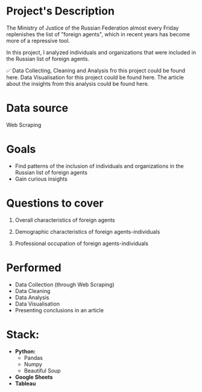 # Project's Description
The Ministry of Justice of the Russian Federation almost every Friday replenishes the list of "foreign agents", which in recent years has become more of a repressive tool. 

In this project, I analyzed individuals and organizations that were included in the Russian list of foreign agents.

✅
Data Collecting, Cleaning and Analysis fro this project could be found here.
Data Visualisation for this project could be found here.
The article about the insights from this analysis could be found here.

# Data source
Web Scraping

# Goals
* Find patterns of the inclusion of individuals and organizations in the Russian list of foreign agents
* Gain curious insights

# Questions to cover
1. Overall characteristics of foreign agents

2. Demographic characteristics of foreign agents-individuals

3. Professional occupation of foreign agents-individuals

# Performed
* Data Collection (through Web Scraping)
* Data Cleaning
* Data Analysis
* Data Visualisation
* Presenting conclusions in an article

# Stack:

* **Python:**
  * Pandas
  * Numpy
  * Beautiful Soup
* **Google Sheets**
* **Tableau**
